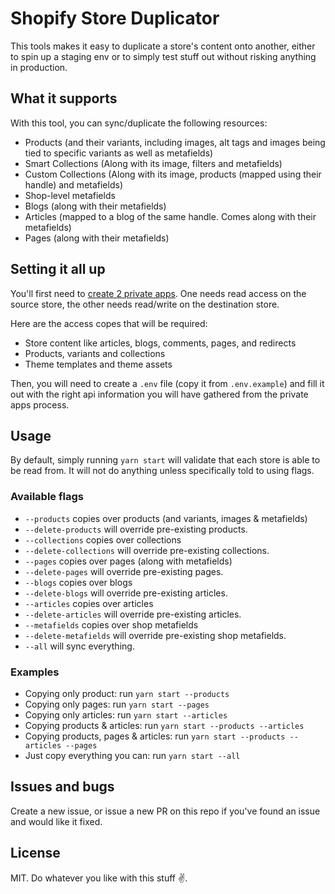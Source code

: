 # Shopify Store Duplicator
This tools makes it easy to duplicate a store's content onto another, either to spin up a staging env or to simply test stuff out without risking anything in production.

## What it supports
With this tool, you can sync/duplicate the following resources:
- Products (and their variants, including images, alt tags and images being tied to specific variants as well as metafields)
- Smart Collections (Along with its image, filters and metafields)
- Custom Collections (Along with its image, products (mapped using their handle) and metafields)
- Shop-level metafields
- Blogs (along with their metafields)
- Articles (mapped to a blog of the same handle. Comes along with their metafields)
- Pages (along with their metafields)

## Setting it all up
You'll first need to [create 2 private apps](https://help.shopify.com/en/manual/apps/private-apps#generate-credentials-from-the-shopify-admin "Read Shopify's documentation on how to create a private app"). One needs read access on the source store, the other needs read/write on the destination store.

Here are the access copes that will be required:
- Store content like articles, blogs, comments, pages, and redirects
- Products, variants and collections
- Theme templates and theme assets

Then, you will need to create a `.env` file (copy it from `.env.example`) and fill it out with the right api information you will have gathered from the private apps process.

## Usage

By default, simply running `yarn start` will validate that each store is able to be read from. It will not do anything unless specifically told to using flags.

###  Available flags

- `--products` copies over products (and variants, images & metafields)
- `--delete-products` will override pre-existing products.
- `--collections` copies over collections
- `--delete-collections` will override pre-existing collections.
- `--pages` copies over pages (along with metafields)
- `--delete-pages` will override pre-existing pages.
- `--blogs` copies over blogs
- `--delete-blogs` will override pre-existing articles.
- `--articles` copies over articles
- `--delete-articles` will override pre-existing articles.
- `--metafields` copies over shop metafields
- `--delete-metafields` will override pre-existing shop metafields.
- `--all` will sync everything.


### Examples

- Copying only product: run `yarn start --products`
- Copying only pages: run `yarn start --pages`
- Copying only articles: run `yarn start --articles`
- Copying products & articles: run `yarn start --products --articles`
- Copying products, pages & articles: run `yarn start --products --articles --pages`
- Just copy everything you can: run `yarn start --all`

## Issues and bugs
Create a new issue, or issue a new PR on this repo if you've found an issue and would like it fixed.

## License 
MIT. Do whatever you like with this stuff ✌️.
